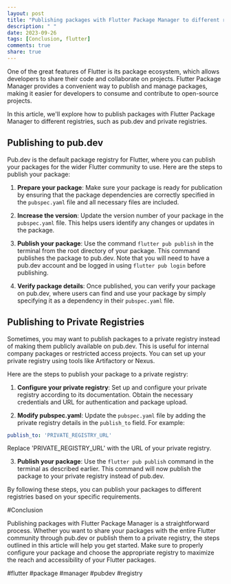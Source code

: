 ```yaml
---
layout: post
title: "Publishing packages with Flutter Package Manager to different registries"
description: " "
date: 2023-09-26
tags: [Conclusion, flutter]
comments: true
share: true
---
```


One of the great features of Flutter is its package ecosystem, which allows developers to share their code and collaborate on projects. Flutter Package Manager provides a convenient way to publish and manage packages, making it easier for developers to consume and contribute to open-source projects.

In this article, we'll explore how to publish packages with Flutter Package Manager to different registries, such as pub.dev and private registries.

## Publishing to pub.dev

Pub.dev is the default package registry for Flutter, where you can publish your packages for the wider Flutter community to use. Here are the steps to publish your package:

1. **Prepare your package**: Make sure your package is ready for publication by ensuring that the package dependencies are correctly specified in the `pubspec.yaml` file and all necessary files are included.

2. **Increase the version**: Update the version number of your package in the `pubspec.yaml` file. This helps users identify any changes or updates in the package.

3. **Publish your package**: Use the command `flutter pub publish` in the terminal from the root directory of your package. This command publishes the package to pub.dev. Note that you will need to have a pub.dev account and be logged in using `flutter pub login` before publishing.

4. **Verify package details**: Once published, you can verify your package on pub.dev, where users can find and use your package by simply specifying it as a dependency in their `pubspec.yaml` file.

## Publishing to Private Registries

Sometimes, you may want to publish packages to a private registry instead of making them publicly available on pub.dev. This is useful for internal company packages or restricted access projects. You can set up your private registry using tools like Artifactory or Nexus.

Here are the steps to publish your package to a private registry:

1. **Configure your private registry**: Set up and configure your private registry according to its documentation. Obtain the necessary credentials and URL for authentication and package upload.

2. **Modify pubspec.yaml**: Update the `pubspec.yaml` file by adding the private registry details in the `publish_to` field. For example:

```yaml
publish_to: 'PRIVATE_REGISTRY_URL'
```

Replace 'PRIVATE_REGISTRY_URL' with the URL of your private registry.

3. **Publish your package**: Use the `flutter pub publish` command in the terminal as described earlier. This command will now publish the package to your private registry instead of pub.dev.

By following these steps, you can publish your packages to different registries based on your specific requirements.

#Conclusion

Publishing packages with Flutter Package Manager is a straightforward process. Whether you want to share your packages with the entire Flutter community through pub.dev or publish them to a private registry, the steps outlined in this article will help you get started. Make sure to properly configure your package and choose the appropriate registry to maximize the reach and accessibility of your Flutter packages.

#flutter #package #manager #pubdev #registry